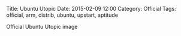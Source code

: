Title: Ubuntu Utopic
Date: 2015-02-09 12:00
Category: Official
Tags: official, arm, distrib, ubuntu, upstart, aptitude

Official Ubuntu Utopic image
